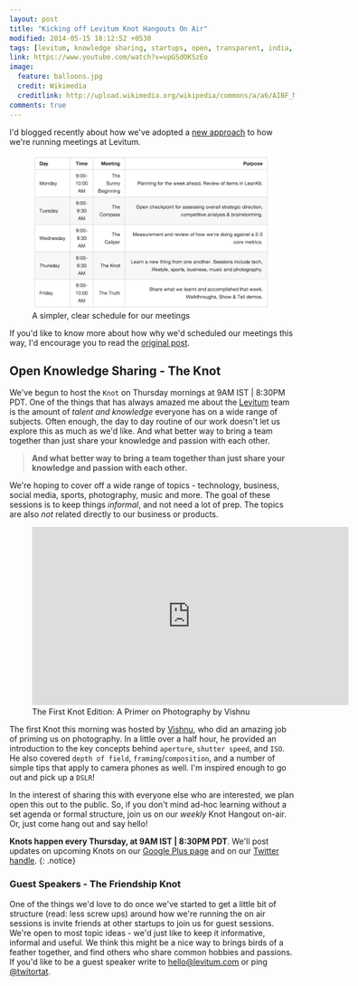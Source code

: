 ```yaml
---
layout: post
title: "Kicking off Levitum Knot Hangouts On Air"
modified: 2014-05-15 18:12:52 +0530
tags: [levitum, knowledge sharing, startups, open, transparent, india, beginners, people, culture]
link: https://www.youtube.com/watch?v=vpGSdOKSzEo
image:
  feature: balloons.jpg
  credit: Wikimedia
  creditlink: http://upload.wikimedia.org/wikipedia/commons/a/a6/AIBF_Mass_Ascent,_2007.jpg
comments: true
---
```


I'd blogged recently about how we've adopted a [new approach](http://arg0s.in/running-efficient-meetings-at-your-startup.html) to how we're running meetings at Levitum.

<figure>
  <img src="/images/meeting.png">
  <figcaption>A simpler, clear schedule for our meetings</figcaption>
</figure>

If you'd like to know more about how why we'd scheduled our meetings this way, I'd encourage you to read the [original post](http://arg0s.in/running-efficient-meetings-at-your-startup.html).

## Open Knowledge Sharing - The Knot

We've begun to host the `Knot` on Thursday mornings at 9AM IST \| 8:30PM PDT. One of the things that has always amazed me about the [Levitum](http://www.levitum.com) team is the amount of *talent and knowledge* everyone has on a wide range of subjects. Often enough, the day to day routine of our work doesn't let us explore this as much as we'd like. And what better way to bring a team together than just share your knowledge and passion with each other.

> **And what better way to bring a team together than just share your knowledge and passion with each other.**

We're hoping to cover off a wide range of topics - technology, business, social media, sports, photography, music and more. The goal of these sessions is to keep things *informal*, and not need a lot of prep. The topics are also *not* related directly to our business or products.

<figure>
<iframe width="560" height="315" src="http://www.youtube.com/embed/vpGSdOKSzEo?rel=0&amp;modestbranding=1&amp;autohide=1&amp;showinfo=0&amp;controls=0" frameborder="0" allowfullscreen> </iframe>
<figcaption>The First Knot Edition: A Primer on Photography by Vishnu</figcaption>
</figure>

The first Knot this morning was hosted by [Vishnu](http://twitter.com/vishnuratheesh), who did an amazing job of priming us on photography. In a little over a half hour, he provided an introduction to the key concepts behind `aperture`, `shutter speed`, and `ISO`. He also covered `depth of field`, `framing`/`composition`, and a number of simple tips that apply to camera phones as well. I'm inspired enough to go out and pick up a `DSLR`!

In the interest of sharing this with everyone else who are interested, we plan open this out to the public. So, if you don't mind ad-hoc learning without a set agenda or formal structure, join us on our *weekly* Knot Hangout on-air. Or, just come hang out and say hello!

**Knots happen every Thursday, at 9AM IST \| 8:30PM PDT**. We'll post updates on upcoming Knots on our [Google Plus page](https://plus.google.com/u/1/103997295567093285121/posts) and on our [Twitter handle](http://twitter.com/levitum).
{: .notice}

### Guest Speakers - The Friendship Knot

One of the things we'd love to do once we've started to get a little bit of structure (read: less screw ups) around how we're running the on air sessions is invite friends at other startups to join us for guest sessions. We're open to most topic ideas - we'd just like to keep it informative, informal and useful. We think this might be a nice way to brings birds of a feather together, and find others who share common hobbies and passions. If you'd like to be a guest speaker write to [hello@levitum.com](mailto:hello@levitum.com) or ping [@twitortat](http://twitter.com/twitortat).
